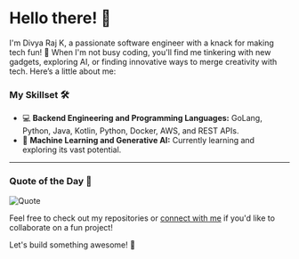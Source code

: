 # Hello there! 👋

I'm Divya Raj K, a passionate software engineer with a knack for making tech fun! 🚀 When I'm not busy coding, you'll find me tinkering with new gadgets, exploring AI, or finding innovative ways to merge creativity with tech. Here’s a little about me:

### My Skillset 🛠️
- 💻 **Backend Engineering and Programming Languages:** GoLang, Python, Java, Kotlin, Python, Docker, AWS, and REST APIs.
- 🧠 **Machine Learning and Generative AI:** Currently learning and exploring its vast potential.

---

### Quote of the Day 📜
![Quote](https://quotes-github-readme.vercel.app/api?type=horizontal&theme=dark)

Feel free to check out my repositories or [connect with me](mailto:divyavrk22@gmail.com) if you'd like to collaborate on a fun project!

Let's build something awesome! 🚀

